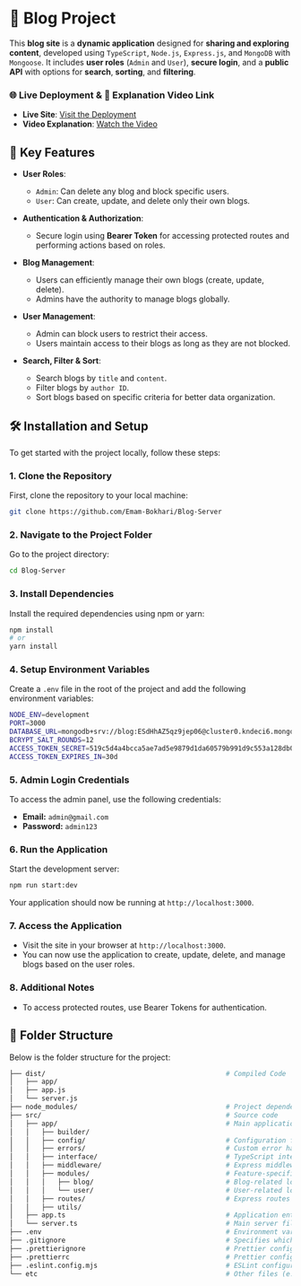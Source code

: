 # 🚀 Blog Project

This **blog site** is a **dynamic application** designed for **sharing and exploring content**, developed using `TypeScript`, `Node.js`, `Express.js`, and `MongoDB` with `Mongoose`. It includes **user roles** (`Admin` and `User`), **secure login**, and a **public API** with options for **search**, **sorting**, and **filtering**.

### 🌐 Live Deployment & 🎥 Explanation Video Link

- **Live Site**: [Visit the Deployment](https://blogs-wheat-six.vercel.app)
- **Video Explanation**: [Watch the Video](https://your-video-link.com)

## 🔑 Key Features

- **User Roles**:

  - `Admin`: Can delete any blog and block specific users.
  - `User`: Can create, update, and delete only their own blogs.

- **Authentication & Authorization**:

  - Secure login using **Bearer Token** for accessing protected routes and performing actions based on roles.

- **Blog Management**:

  - Users can efficiently manage their own blogs (create, update, delete).
  - Admins have the authority to manage blogs globally.

- **User Management**:

  - Admin can block users to restrict their access.
  - Users maintain access to their blogs as long as they are not blocked.

- **Search, Filter & Sort**:
  - Search blogs by `title` and `content`.
  - Filter blogs by `author ID`.
  - Sort blogs based on specific criteria for better data organization.

## 🛠️ Installation and Setup

To get started with the project locally, follow these steps:

### 1. Clone the Repository

First, clone the repository to your local machine:

```bash
git clone https://github.com/Emam-Bokhari/Blog-Server
```

### 2. Navigate to the Project Folder

Go to the project directory:

```bash
cd Blog-Server
```

### 3. Install Dependencies

Install the required dependencies using npm or yarn:

```bash
npm install
# or
yarn install
```

### 4. Setup Environment Variables

Create a `.env` file in the root of the project and add the following environment variables:

```bash
NODE_ENV=development
PORT=3000
DATABASE_URL=mongodb+srv://blog:ESdHhAZ5qz9jep06@cluster0.kndeci6.mongodb.net/blog-DB?retryWrites=true&w=majority&appName=Cluster0
BCRYPT_SALT_ROUNDS=12
ACCESS_TOKEN_SECRET=519c5d4a4bcca5ae7ad5e9879d1da60579b991d9c553a128db0e19f97c4853eb7b16295ddce66bf0b45d29e73d81c8bedf381dda5122997e18eeb04f1d0e11c8
ACCESS_TOKEN_EXPIRES_IN=30d
```

### 5. Admin Login Credentials

To access the admin panel, use the following credentials:

- **Email:** `admin@gmail.com`
- **Password:** `admin123`

### 6. Run the Application

Start the development server:

```bash
npm run start:dev
```

Your application should now be running at `http://localhost:3000`.

### 7. Access the Application

- Visit the site in your browser at `http://localhost:3000`.
- You can now use the application to create, update, delete, and manage blogs based on the user roles.

### 8. Additional Notes

- To access protected routes, use Bearer Tokens for authentication.

## 📁 Folder Structure

Below is the folder structure for the project:

```bash
├── dist/                                             # Compiled Code
│   ├── app/
│   ├── app.js
│   └── server.js
├── node_modules/                                     # Project dependencies
├── src/                                              # Source code
│   ├── app/                                          # Main application logic
│   │   ├── builder/
│   │   ├── config/                                   # Configuration files (e.g., database, JWT, etc.)
│   │   ├── errors/                                   # Custom error handling classes and utilities
│   │   ├── interface/                                # TypeScript interfaces and types
│   │   ├── middleware/                               # Express middleware functions
│   │   ├── modules/                                  # Feature-specific modules
│   │   │   ├── blog/                                 # Blog-related logic and components
│   │   │   └── user/                                 # User-related logic and components
│   │   ├── routes/                                   # Express routes (API endpoints)
│   │   ├── utils/
│   ├── app.ts                                        # Application entry point
│   └── server.ts                                     # Main server file
├── .env                                              # Environment variables
├── .gitignore                                        # Specifies which files should not be tracked by Git
├── .prettierignore                                   # Prettier configuration to ignore specific files
├── .prettierrc                                       # Prettier configuration file
├── .eslint.config.mjs                                # ESLint configuration file
└── etc                                               # Other files (e.g., documentation, package-lock.json etc.)
```
